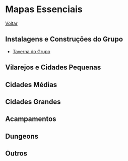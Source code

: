 # Mapas Essenciais
[Voltar](../../README.md)

## Instalagens e Construções do Grupo
* [Taverna do Grupo](../images/maps/TavernaDoGrupo.jpg)

## Vilarejos e Cidades Pequenas

## Cidades Médias

## Cidades Grandes

## Acampamentos

## Dungeons

## Outros